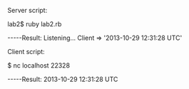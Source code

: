 Server script:

lab2$ ruby lab2.rb

-----Result:
Listening...
Client => '2013-10-29 12:31:28 UTC'


Client script:

$ nc localhost 22328

-----Result:
2013-10-29 12:31:28 UTC
